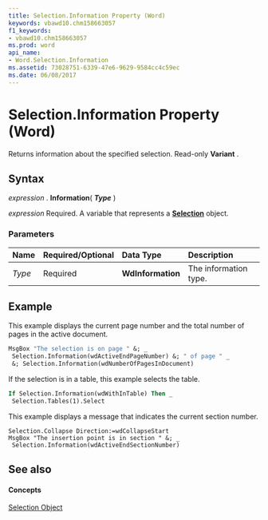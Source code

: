 ```yaml
---
title: Selection.Information Property (Word)
keywords: vbawd10.chm158663057
f1_keywords:
- vbawd10.chm158663057
ms.prod: word
api_name:
- Word.Selection.Information
ms.assetid: 73028751-6339-47e6-9629-9584cc4c59ec
ms.date: 06/08/2017
---
```



# Selection.Information Property (Word)

Returns information about the specified selection. Read-only  **Variant** .


## Syntax

 _expression_ . **Information**( **_Type_** )

 _expression_ Required. A variable that represents a **[Selection](Word.Selection.md)** object.


### Parameters



|**Name**|**Required/Optional**|**Data Type**|**Description**|
|:-----|:-----|:-----|:-----|
| _Type_|Required| **WdInformation**|The information type.|

## Example

This example displays the current page number and the total number of pages in the active document.


```vb
MsgBox "The selection is on page " &; _ 
 Selection.Information(wdActiveEndPageNumber) &; " of page " _ 
 &; Selection.Information(wdNumberOfPagesInDocument)
```

If the selection is in a table, this example selects the table.




```vb
If Selection.Information(wdWithInTable) Then _ 
 Selection.Tables(1).Select
```

This example displays a message that indicates the current section number.




```
Selection.Collapse Direction:=wdCollapseStart 
MsgBox "The insertion point is in section " &; _ 
 Selection.Information(wdActiveEndSectionNumber)
```


## See also


#### Concepts


[Selection Object](Word.Selection.md)

